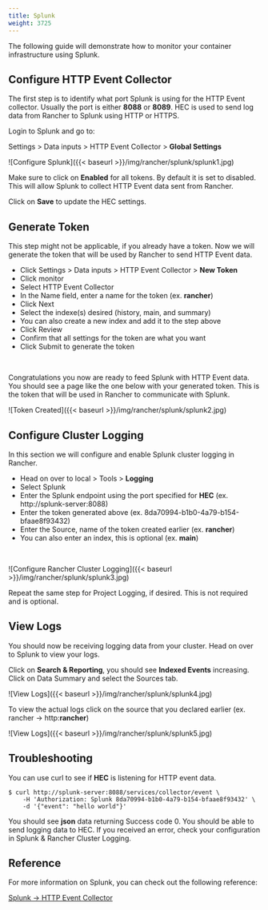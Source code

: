 ```yaml
---
title: Splunk
weight: 3725
---
```


The following guide will demonstrate how to monitor your container
infrastructure using Splunk.

## Configure HTTP Event Collector

The first step is to identify what port Splunk is using for the HTTP Event
collector. Usually the port is either **8088** or **8089**. HEC is used to
send log data from Rancher to Splunk using HTTP or HTTPS.

Login to Splunk and go to:

Settings > Data inputs > HTTP Event Collector > **Global Settings**

![Configure Splunk]({{< baseurl >}}/img/rancher/splunk/splunk1.jpg)

Make sure to click on **Enabled** for all tokens. By default it is set to
disabled. This will allow Splunk to collect HTTP Event data sent from Rancher.

Click on **Save** to update the HEC settings.

## Generate Token

This step might not be applicable, if you already have a token. Now we will
generate the token that will be used by Rancher to send HTTP Event data.

- Click Settings > Data inputs > HTTP Event Collector > **New Token**
- Click monitor
- Select HTTP Event Collector
- In the Name field, enter a name for the token (ex. **rancher**)
- Click Next
- Select the indexe(s) desired  (history, main, and summary)
- You can also create a new index and add it to the step above
- Click Review
- Confirm that all settings for the token are what you want
- Click Submit to generate the token

&nbsp;

Congratulations you now are ready to feed Splunk with HTTP Event data. You
should see a page like the one below with your generated token. This is the
token that will be used in Rancher to communicate with Splunk.

![Token Created]({{< baseurl >}}/img/rancher/splunk/splunk2.jpg)

## Configure Cluster Logging

In this section we will configure and enable Splunk cluster logging in Rancher.

- Head on over to local > Tools > **Logging**
- Select Splunk
- Enter the Splunk endpoint using the port specified for **HEC** (ex. http://splunk-server:8088)
- Enter the token generated above (ex. 8da70994-b1b0-4a79-b154-bfaae8f93432)
- Enter the Source, name of the token created earlier (ex. **rancher**)
- You can also enter an index, this is optional (ex. **main**)

&nbsp;

![Configure Rancher Cluster Logging]({{< baseurl >}}/img/rancher/splunk/splunk3.jpg)

Repeat the same step for Project Logging, if desired. This is not required and is optional.

## View Logs

You should now be receiving logging data from your cluster. Head on over to
Splunk to view your logs.

Click on **Search & Reporting**, you should see **Indexed Events** increasing.
Click on Data Summary and select the Sources tab.

![View Logs]({{< baseurl >}}/img/rancher/splunk/splunk4.jpg)

To view the actual logs click on the source that you declared earlier
(ex. rancher -> http:**rancher**)

![View Logs]({{< baseurl >}}/img/rancher/splunk/splunk5.jpg)

## Troubleshooting

You can use curl to see if **HEC** is listening for HTTP event data.

```
$ curl http://splunk-server:8088/services/collector/event \
    -H 'Authorization: Splunk 8da70994-b1b0-4a79-b154-bfaae8f93432' \
    -d '{"event": "hello world"}'
```

You should see **json** data returning Success code 0. You should be able
to send logging data to HEC. If you received an error, check your configuration
in Splunk & Rancher Cluster Logging.

## Reference

For more information on Splunk, you can check out the following reference:

[Splunk -> HTTP Event Collector](http://docs.splunk.com/Documentation/Splunk/7.0.0/Data/UsetheHTTPEventCollector)
